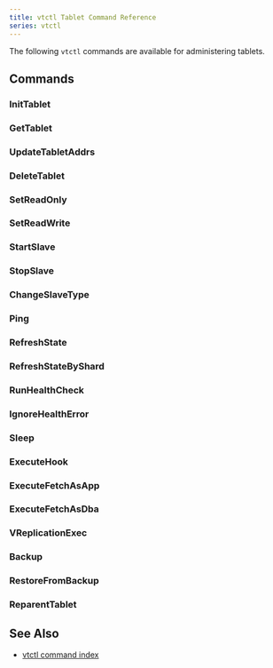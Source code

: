 ```yaml
---
title: vtctl Tablet Command Reference
series: vtctl
---
```


The following `vtctl` commands are available for administering tablets.

## Commands

### InitTablet

### GetTablet

### UpdateTabletAddrs

### DeleteTablet

### SetReadOnly

### SetReadWrite

### StartSlave

### StopSlave

### ChangeSlaveType

### Ping

### RefreshState

### RefreshStateByShard

### RunHealthCheck

### IgnoreHealthError

### Sleep

### ExecuteHook

### ExecuteFetchAsApp

### ExecuteFetchAsDba

### VReplicationExec

### Backup

### RestoreFromBackup

### ReparentTablet


## See Also

* [vtctl command index](../../vtctl)
